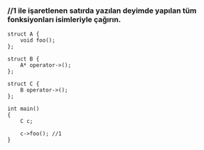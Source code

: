 ### //1 ile işaretlenen satırda yazılan deyimde yapılan tüm fonksiyonları isimleriyle çağırın.

```
struct A {
	void foo();
};

struct B {
	A* operator->();
};

struct C {
	B operator->();
};

int main()
{
	C c;

	c->foo(); //1
}
```

